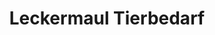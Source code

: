 ---
title: "Leckermaul Tierbedarf"
url: /eggenstein-leopoldshafen/leckermaul-tierbedarf/
shop: Tiere
---